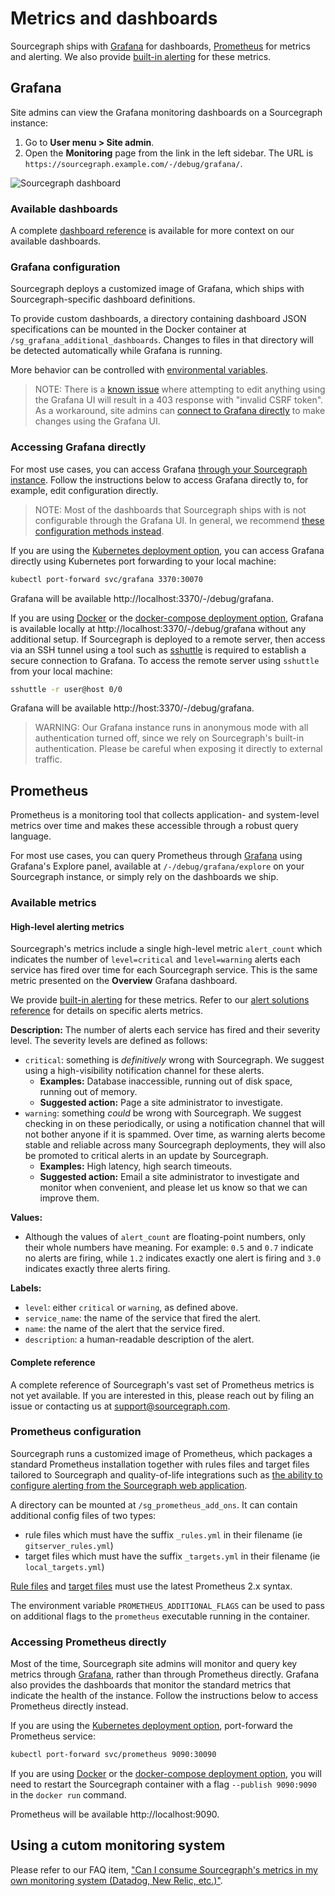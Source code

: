 # Metrics and dashboards

Sourcegraph ships with [Grafana](https://grafana.com) for dashboards, [Prometheus](https://prometheus.io/) for metrics and alerting. We also provide [built-in alerting](./alerting.md) for these metrics.

## Grafana

Site admins can view the Grafana monitoring dashboards on a Sourcegraph instance:

1. Go to **User menu > Site admin**.
1. Open the **Monitoring** page from the link in the left sidebar. The URL is `https://sourcegraph.example.com/-/debug/grafana/`.

<img src="https://user-images.githubusercontent.com/3173176/82078081-65c62780-9695-11ea-954a-84e8e9686970.png" class="screenshot" alt="Sourcegraph dashboard">

### Available dashboards

A complete [dashboard reference](dashboards.md) is available for more context on our available dashboards.

### Grafana configuration

Sourcegraph deploys a customized image of Grafana, which ships with Sourcegraph-specific dashboard definitions.

To provide custom dashboards, a directory containing dashboard JSON specifications can be mounted in the Docker container at `/sg_grafana_additional_dashboards`.
Changes to files in that directory will be detected automatically while Grafana is running.

More behavior can be controlled with [environmental variables](https://grafana.com/docs/grafana/latest/administration/configuration/#configure-with-environment-variables).

> NOTE: There is a [known issue](https://github.com/sourcegraph/sourcegraph/issues/6075) where attempting to edit anything using the Grafana UI will result in a 403 response with "invalid CSRF token".
> As a workaround, site admins can [connect to Grafana directly](#accessing-grafana-directly) to make changes using the Grafana UI.

### Accessing Grafana directly

For most use cases, you can access Grafana [through your Sourcegraph instance](#grafana).
Follow the instructions below to access Grafana directly to, for example, edit configuration directly.

> NOTE: Most of the dashboards that Sourcegraph ships with is not configurable through the Grafana UI.
> In general, we recommend [these configuration methods instead](#grafana-configuration).

If you are using the [Kubernetes deployment option](../install/kubernetes/index.md), you can access Grafana directly using Kubernetes port forwarding to your local machine:

```sh
kubectl port-forward svc/grafana 3370:30070
```

Grafana will be available http://localhost:3370/-/debug/grafana.

If you are using [Docker](../install/docker/index.md) or the [docker-compose deployment option](../install/index.md), Grafana is available locally at http://localhost:3370/-/debug/grafana without any additional setup.
If Sourcegraph is deployed to a remote server, then access via an SSH tunnel using a tool such as [sshuttle](https://github.com/sshuttle/sshuttle) is required to establish a secure connection to Grafana.
To access the remote server using `sshuttle` from your local machine:

```bash
sshuttle -r user@host 0/0
```

Grafana will be available http://host:3370/-/debug/grafana.

> WARNING: Our Grafana instance runs in anonymous mode with all authentication turned off, since we rely on Sourcegraph's built-in authentication.
> Please be careful when exposing it directly to external traffic.

## Prometheus

Prometheus is a monitoring tool that collects application- and system-level metrics over time and makes these accessible through a robust query language.

For most use cases, you can query Prometheus through [Grafana](#grafana) using Grafana's Explore panel, available at `/-/debug/grafana/explore` on your Sourcegraph instance, or simply rely on the dashboards we ship.

### Available metrics

#### High-level alerting metrics

Sourcegraph's metrics include a single high-level metric `alert_count` which indicates the number of `level=critical` and `level=warning` alerts each service has fired over time for each Sourcegraph service. This is the same metric presented on the **Overview** Grafana dashboard.

We provide [built-in alerting](./alerting.md) for these metrics. Refer to our [alert solutions reference](./alert_solutions.md) for details on specific alerts metrics.

**Description:** The number of alerts each service has fired and their severity level. The severity levels are defined as follows:

- `critical`: something is _definitively_ wrong with Sourcegraph. We suggest using a high-visibility notification channel for these alerts.
  - **Examples:** Database inaccessible, running out of disk space, running out of memory.
  - **Suggested action:** Page a site administrator to investigate.
- `warning`: something _could_ be wrong with Sourcegraph. We suggest checking in on these periodically, or using a notification channel that will not bother anyone if it is spammed. Over time, as warning alerts become stable and reliable across many Sourcegraph deployments, they will also be promoted to critical alerts in an update by Sourcegraph.
  - **Examples:** High latency, high search timeouts.
  - **Suggested action:** Email a site administrator to investigate and monitor when convenient, and please let us know so that we can improve them.

**Values:**

- Although the values of `alert_count` are floating-point numbers, only their whole numbers have meaning. For example: `0.5` and `0.7` indicate no alerts are firing, while `1.2` indicates exactly one alert is firing and `3.0` indicates exactly three alerts firing.

**Labels:**

- `level`: either `critical` or `warning`, as defined above.
- `service_name`: the name of the service that fired the alert.
- `name`: the name of the alert that the service fired.
- `description`: a human-readable description of the alert.

#### Complete reference

A complete reference of Sourcegraph's vast set of Prometheus metrics is not yet available. If you are interested in this, please reach out by filing an issue or contacting us at support@sourcegraph.com.

### Prometheus configuration

Sourcegraph runs a customized image of Prometheus, which packages a standard Prometheus installation together with rules files and target files tailored to Sourcegraph and quality-of-life integrations such as [the ability to configure alerting from the Sourcegraph web application](./alerting/index.md).

A directory can be mounted at `/sg_prometheus_add_ons`. It can contain additional config files of two types:

- rule files which must have the suffix `_rules.yml` in their filename (ie `gitserver_rules.yml`)
- target files which must have the suffix `_targets.yml` in their filename (ie `local_targets.yml`)

[Rule files](https://prometheus.io/docs/prometheus/latest/configuration/recording_rules/)
and [target files](https://prometheus.io/docs/guides/file-sd/) must use the latest Prometheus 2.x syntax.

The environment variable `PROMETHEUS_ADDITIONAL_FLAGS` can be used to pass on additional flags to the `prometheus` executable running in the container.

### Accessing Prometheus directly

Most of the time, Sourcegraph site admins will monitor and query key metrics through [Grafana](#grafana), rather than through Prometheus directly.
Grafana also provides the dashboards that monitor the standard metrics that indicate the health of the instance.
Follow the instructions below to access Prometheus directly instead.

If you are using the [Kubernetes deployment option](../install/kubernetes/index.md), port-forward the Prometheus service:

```sh
kubectl port-forward svc/prometheus 9090:30090
```

If you are using [Docker](../install/docker/index.md) or the [docker-compose deployment option](../install/index.md), you will need to restart the Sourcegraph container
with a flag `--publish 9090:9090` in the `docker run` command.

Prometheus will be available http://localhost:9090.

## Using a cutom monitoring system

Please refer to our FAQ item, ["Can I consume Sourcegraph's metrics in my own monitoring system (Datadog, New Relic, etc.)"](../faq.md#can-i-consume-sourcegraph-s-metrics-in-my-own-monitoring-system-datadog-new-relic-etc).
